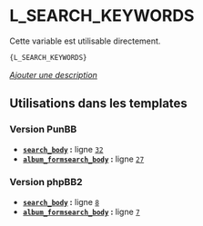 # L_SEARCH_KEYWORDS


Cette variable est utilisable directement.

```html
{L_SEARCH_KEYWORDS}
```

[*Ajouter une description*](https://fa-tvars.appspot.com/var/L_SEARCH_KEYWORDS)

## Utilisations dans les templates

### Version PunBB
* __[`search_body`](../tpl/var/punbb/search_body.md#readme) :__ ligne [`32`](../tpl/src/punbb/search_body.tpl#L32)
* __[`album_formsearch_body`](../tpl/var/punbb/album_formsearch_body.md#readme) :__ ligne [`27`](../tpl/src/punbb/album_formsearch_body.tpl#L27)

### Version phpBB2
* __[`search_body`](../tpl/var/subsilver/search_body.md#readme) :__ ligne [`8`](../tpl/src/subsilver/search_body.tpl#L8)
* __[`album_formsearch_body`](../tpl/var/subsilver/album_formsearch_body.md#readme) :__ ligne [`7`](../tpl/src/subsilver/album_formsearch_body.tpl#L7)
